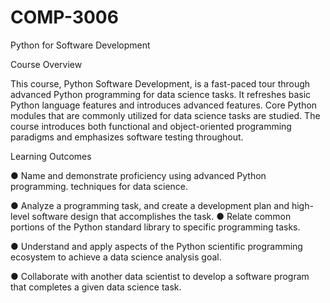 # COMP-3006
Python for Software Development


Course Overview

This course, Python Software Development, is a fast-paced tour through advanced Python programming for data science tasks. It refreshes basic Python language features and introduces advanced features. Core Python modules that are commonly utilized for data science tasks are studied. The course introduces both functional and object-oriented programming paradigms and emphasizes software testing throughout.


Learning Outcomes

● Name and demonstrate proficiency using advanced Python programming.
techniques for data science.

● Analyze a programming task, and create a development plan and high-level software design that accomplishes the task.
● Relate common portions of the Python standard library to specific programming tasks.

● Understand and apply aspects of the Python scientific programming ecosystem to achieve a data science analysis goal.

● Collaborate with another data scientist to develop a software program that completes a given data science task.
